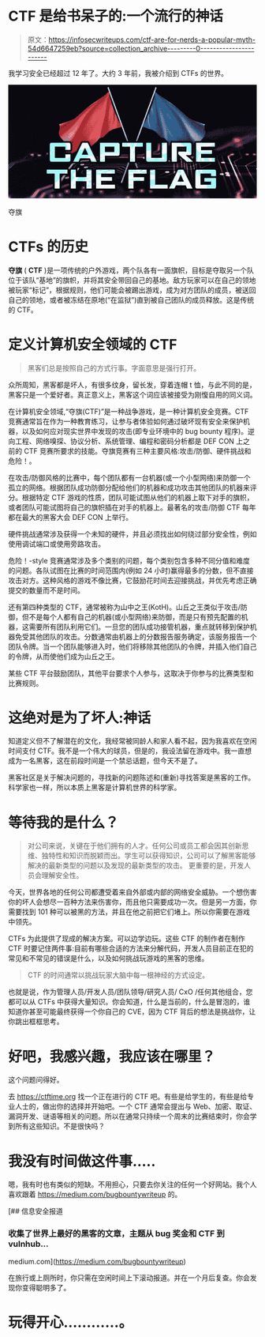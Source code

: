 # CTF 是给书呆子的:一个流行的神话

> 原文：<https://infosecwriteups.com/ctf-are-for-nerds-a-popular-myth-54d6647259eb?source=collection_archive---------0----------------------->

我学习安全已经超过 12 年了。大约 3 年前，我被介绍到 CTFs 的世界。

![](img/2267f605dce3659519043e09d96e8a00.png)

夺旗

# CTFs 的历史

**夺旗** ( **CTF** )是一项传统的户外游戏，两个队各有一面旗帜，目标是夺取另一个队位于该队“基地”的旗帜，并将其安全带回自己的基地。敌方玩家可以在自己的领地被玩家“标记”，根据规则，他们可能会被踢出游戏，成为对方团队的成员，被送回自己的领地，或者被冻结在原地(“在监狱”)直到被自己团队的成员释放。这是传统的 CTF。

# 定义计算机安全领域的 CTF

> 黑客们总是按照自己的方式行事。字面意思是强行打开。

众所周知，黑客都是坏人，有很多纹身，留长发，穿着连帽 t 恤，与此不同的是，黑客只是一个爱好者。真正意义上，黑客这个词应该被接受为刚愎自用的同义词。

在计算机安全领域,“夺旗(CTF)”是一种战争游戏，是一种计算机安全竞赛。CTF 竞赛通常旨在作为一种教育练习，让参与者体验如何通过破坏现有安全来保护机器，以及如何应对现实世界中发现的攻击(即专业环境中的 bug bounty 程序)。逆向工程、网络嗅探、协议分析、系统管理、编程和密码分析都是 DEF CON 上之前的 CTF 竞赛所要求的技能。夺旗竞赛有三种主要风格:攻击/防御、硬件挑战和危险！。

在攻击/防御风格的比赛中，每个团队都有一台机器(或一个小型网络)来防御一个孤立的网络。根据团队成功防御分配给他们的机器和成功攻击其他团队的机器来评分。根据特定 CTF 游戏的性质，团队可能试图从他们的机器上取下对手的旗帜，或者团队可能试图将自己的旗帜插在对手的机器上。最著名的攻击/防御 CTF 每年都在最大的黑客大会 DEF CON 上举行。

硬件挑战通常涉及获得一个未知的硬件，并且必须找出如何绕过部分安全性，例如使用调试端口或使用旁路攻击。

危险！-style 竞赛通常涉及多个类别的问题，每个类别包含多种不同分值和难度的问题。各队试图在比赛的时间范围内(例如 24 小时)赢得最多的分数，但不直接攻击对方。这种风格的游戏不像比赛，它鼓励花时间去迎接挑战，并优先考虑正确提交的数量而不是时间。

还有第四种类型的 CTF，通常被称为山中之王(KotH)。山丘之王类似于攻击/防御，但不是每个人都有自己的机器(或小型网络)来防御，而是只有预先配置的机器，这需要所有团队利用它们。一旦您的团队成功接管机器，重点就转移到保护机器免受其他团队的攻击。分数通常由机器上的分数报告服务确定，该服务报告一个团队令牌。当一个团队能够进入时，他们将移除其他团队的令牌，并插入他们自己的令牌，从而使他们成为山丘之王。

某些 CTF 平台鼓励团队，其他平台要求个人参与，这取决于你参与的比赛类型和比赛规则。

# 这绝对是为了坏人:神话

知道定义但不了解潜在的文化，我经常被同龄人和家人看不起，因为我喜欢在空闲时间支付 CTF。我不是一个伟大的球员，但是的，我设法留在游戏中。我一直想成为一名黑客，这在前段时间是一个禁忌话题，但今天不是了。

黑客社区是关于解决问题的，寻找新的问题陈述和(重新)寻找答案是黑客的工作。科学家也一样，所以本质上黑客是计算机世界的科学家。

# 等待我的是什么？

> 对公司来说，关键在于他们拥有的人才。任何公司或员工都会因其创新思维、独特性和知识而脱颖而出。学生可以获得知识，公司可以了解黑客能够解决的最新类型的问题以及发现的最新类型的攻击。
> 更重要的是，开发人员会理解安全性。

今天，世界各地的任何公司都遭受着来自外部或内部的网络安全威胁。一个想伤害你的坏人会想尽一百种方法来伤害你，而且他只需要成功一次。但是另一方面，你需要找到 101 种可以被黑的方法，并且在他之前把它们堵上。所以你需要在游戏中领先。

CTFs 为此提供了现成的解决方案。可以边学边玩。这些 CTF 的制作者在制作 CTF 时要记住两件事:目前有哪些合适的方法来分解代码，开发人员目前正在犯的常见和不常见的错误是什么，以及如何挑战玩游戏的黑客的思维。

> CTF 的时间通常以挑战玩家大脑中每一根神经的方式设定。

也就是说，作为管理人员/开发人员/团队领导/研究人员/ CxO /任何其他组合，您都可以从 CTFs 中获得大量知识。你会知道，什么是当前的，什么是冒泡的，谁知道你甚至可能最终获得一个你自己的 CVE，因为 CTF 背后的想法是挑战你，让你跳出框框思考。

# 好吧，我感兴趣，我应该在哪里？

这个问题问得好。

去 https://ctftime.org 找一个正在进行的 CTF 吧。有些是给学生的，有些是给专业人士的，做出你的选择并开始吧。一个 CTF 通常会提出与 Web、加密、取证、漏洞开发、谜语等相关的问题。所以在通常只持续一个周末的比赛结束时，你会学到所有这些知识。不是很快吗？

# 我没有时间做这件事…..

嗯，我有时也有类似的短缺。不用担心，只要去你关注的任何一个好网站。我个人喜欢跟着 https://medium.com/bugbountywriteup 的。

[](https://medium.com/bugbountywriteup) [## 信息安全报道

### 收集了世界上最好的黑客的文章，主题从 bug 奖金和 CTF 到 vulnhub…

medium.com](https://medium.com/bugbountywriteup) 

在旅行或上厕所时，你只需在空闲时间上下滚动报道。并在一个月后复查。你会发现你变得聪明多了。

# 玩得开心…………。